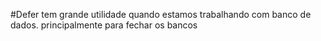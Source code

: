 #Defer
tem grande utilidade quando estamos trabalhando com banco de dados.
principalmente para fechar os bancos